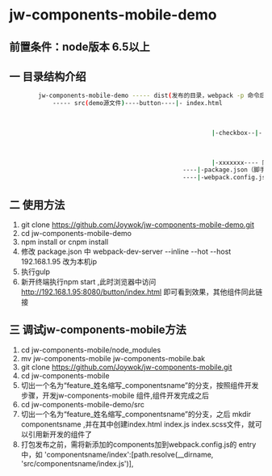 # jw-components-mobile-demo


## 前置条件：node版本 6.5以上


## 一 目录结构介绍

```bash
		jw-components-mobile-demo ----- dist(发布的目录，webpack -p 命令后生成的文件目录，里面的html可双击浏览器中运行)
			----- src(demo源文件)----button----|- index.html
																				|-index.js
																				|-index.scss

														|-checkbox--|- index.html
																				|-index.js
																				|-index.scss

														|-xxxxxxx---- 同上
												----|-package.json（脚手架配置文件）
												----|-webpack.config.js (打包配置文件)
```															



## 二 使用方法

1. git clone https://github.com/Joywok/jw-components-mobile-demo.git
2. cd jw-components-mobile-demo
3. npm install   or   cnpm install
4. 修改 package.json 中 webpack-dev-server --inline --hot --host 192.168.1.95 改为本机ip
5. 执行gulp
6. 新开终端执行npm start ,此时浏览器中访问 http://192.168.1.95:8080/button/index.html 即可看到效果，其他组件同此链接



## 三 调试jw-components-mobile方法

1. cd jw-components-mobile/node_modules
2. mv jw-components-mobile jw-components-mobile.bak
3. git clone https://github.com/Joywok/jw-components-mobile.git
4. cd jw-components-mobile
5. 切出一个名为“feature_姓名缩写_componentsname”的分支，按照组件开发步骤，开发jw-components-mobile 组件,组件开发完成之后
6. cd jw-components-mobile-demo/src 
7. 切出一个名为“feature_姓名缩写_componentsname”的分支，之后 mkdir componentsname  ,并在其中创建index.html index.js index.scss文件，就可以引用新开发的组件了
8. 打包发布之前，需将新添加的components加到webpack.config.js的 entry 中，如 
			'componentsname/index':[path.resolve(__dirname, 'src/componentsname/index.js')],




